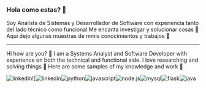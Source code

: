 ### Hola como estas? 👋
Soy Analista de Sistemas y Desarrollador de Software con experiencia tanto del lado técnico como funcional.Me encanta investigar y solucionar cosas 🤔
Aqui dejo algunas muestras de mmis conocimientos y trabajos 📖

------------------------------------------------------------------
Hi how are you? 👋
I am a Systems Analyst and Software Developer with experience on both the technical and functional side. I love researching and solving things 🤔 Here are some samples of my knowledge and work 📖

![linkedin](https://www.linkedin.com/in/estebanferrari86/)![![linkedin](https://img.shields.io/badge/LinkedIn-000000?style=for-the-badge&logo=LinkedIn&logoColor=white)![python](https://img.shields.io/badge/Python-000000?style=for-the-badge&logo=Python&logoColor=white)![javascript](https://img.shields.io/badge/JavaScript-000000?style=for-the-badge&logo=JavaScript&logoColor=white)![node.js](https://img.shields.io/badge/Node.js-000000?style=for-the-badge&logo=Node.js&logoColor=white)![mysql](https://img.shields.io/badge/MySQL-000000?style=for-the-badge&logo=MySQL&logoColor=white)![flask](https://img.shields.io/badge/Flask-000000?style=for-the-badge&logo=Flask&logoColor=white)![java](https://img.shields.io/badge/Java-000000?style=for-the-badge&logo=Java&logoColor=white)
<!--
**estebanferrari86/estebanferrari86** is a ✨ _special_ ✨ repository because its `README.md` (this file) appears on your GitHub profile.

Here are some ideas to get you started:


